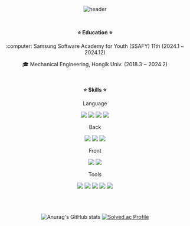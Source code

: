 <div align="center">

![header](https://capsule-render.vercel.app/api?type=rounded&height=200&color=0:feac5e,50:c779d0,100:4bc0c8&text=✨Welcome%20to%20my%20GitHub✨&section=header&reversal=false&textBg=false&fontAlign=50&animation=twinkling&fontSize=40&fontColor=f7f5f5)

</div>

<br/>
<!-- Education -->
<div align="center">
  
<strong>:star: Education :star:</strong>

<p text-align="center">
  :computer: Samsung Software Academy for Youth (SSAFY) 11th (2024.1 ~ 2024.12)
  
  :mortar_board: Mechanical Engineering, Hongik Univ. (2018.3 ~ 2024.2)
</p>
<br/>

<!-- Skills -->

<strong>:star: Skills :star:</strong>

<div>
  <p>Language</p>
  <img src="https://img.shields.io/badge/Java-007396?style=for-the-badge&logo=Java&logoColor=white"/>
  <img src="https://img.shields.io/badge/Python-3766AB?style=for-the-badge&logo=Python&logoColor=white"/>
  <img src="https://img.shields.io/badge/TypeScript-007ACC?style=for-the-badge&logo=TypeScript&logoColor=white"/>
  <img src="https://img.shields.io/badge/JavaScript-F7DF1E?style=for-the-badge&logo=JavaScript&logoColor=white"/>
</div>
<div>
  <p>Back</p>
  <img src="https://img.shields.io/badge/Spring-6DB33F?style=for-the-badge&logo=Spring&logoColor=white"/>
  <img src="https://img.shields.io/badge/SpringBoot-6DB33F?style=for-the-badge&logo=SpringBoot&logoColor=white"/>
  <img src="https://img.shields.io/badge/MySQL-4479A1?style=for-the-badge&logo=MySQL&logoColor=white"/>
</div>
<div>
  <p>Front</p>
  <img src="https://img.shields.io/badge/React-61DAFB?style=for-the-badge&logo=React&logoColor=white"/>
  <img src="https://img.shields.io/badge/ReactNative-61DAFB?style=for-the-badge&logo=React&logoColor=white"/>
</div>
<div>
  <p>Tools</p>
<!--   <img src="https://img.shields.io/badge/Unity-FFFFFF?style=for-the-badge&logo=Unity&logoColor=black"/> -->
  <img src="https://img.shields.io/badge/Git-F05032?style=for-the-badge&logo=Git&logoColor=white"/>
  <img src="https://img.shields.io/badge/Docker-2496ED?style=for-the-badge&logo=Docker&logoColor=white"/>
  <img src="https://img.shields.io/badge/Notion-000000?style=for-the-badge&logo=Notion&logoColor=white"/>
  <img src="https://img.shields.io/badge/Figma-F24E1E?style=for-the-badge&logo=Figma&logoColor=white"/>
  <img src="https://img.shields.io/badge/Jira-0052CC?style=for-the-badge&logo=Jira&logoColor=white"/>
</div>
<br/><br/><br/>

<!-- GitHub Status -->

![Anurag's GitHub stats](https://github-readme-stats.vercel.app/api?username=Hybrid-Soda&show_icons=true&theme=highcontrast&count_private=true&include_all_commits=true&hide_title=true)
[![Solved.ac Profile](http://mazassumnida.wtf/api/v2/generate_badge?boj=duplo8624)](https://solved.ac/duplo8624/)

<!-- ![Top Langs](https://github-readme-stats.vercel.app/api/top-langs/?username=Hybrid-Soda&hide=jupyter%20notebook,shaderlab,hlsl,html,CSS&layout=compact) -->
</div>
